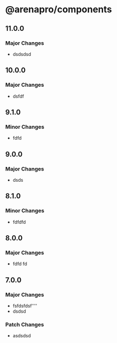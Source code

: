 # @arenapro/components

## 11.0.0

### Major Changes

- dsdsdsd

## 10.0.0

### Major Changes

- dsfdf

## 9.1.0

### Minor Changes

- fdfd

## 9.0.0

### Major Changes

- dsds

## 8.1.0

### Minor Changes

- fdfdfd

## 8.0.0

### Major Changes

- fdfd fd

## 7.0.0

### Major Changes

- fsfdsfdsf''''
- dsdsd

### Patch Changes

- asdsdsd
